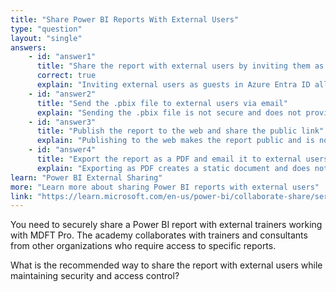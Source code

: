 ```yaml
---
title: "Share Power BI Reports With External Users"
type: "question"
layout: "single"
answers:
    - id: "answer1"
      title: "Share the report with external users by inviting them as guests in Azure Entra ID"
      correct: true
      explain: "Inviting external users as guests in Azure Entra ID allows secure sharing of Power BI reports with users outside your organization."
    - id: "answer2"
      title: "Send the .pbix file to external users via email"
      explain: "Sending the .pbix file is not secure and does not provide access control."
    - id: "answer3"
      title: "Publish the report to the web and share the public link"
      explain: "Publishing to the web makes the report public and is not suitable for secure sharing with specific external users."
    - id: "answer4"
      title: "Export the report as a PDF and email it to external users"
      explain: "Exporting as PDF creates a static document and does not allow interactive report access."
learn: "Power BI External Sharing"
more: "Learn more about sharing Power BI reports with external users"
link: "https://learn.microsoft.com/en-us/power-bi/collaborate-share/service-share-dashboards"
---
```

You need to securely share a Power BI report with external trainers working with MDFT Pro. The academy collaborates with trainers and consultants from other organizations who require access to specific reports.

What is the recommended way to share the report with external users while maintaining security and access control?
